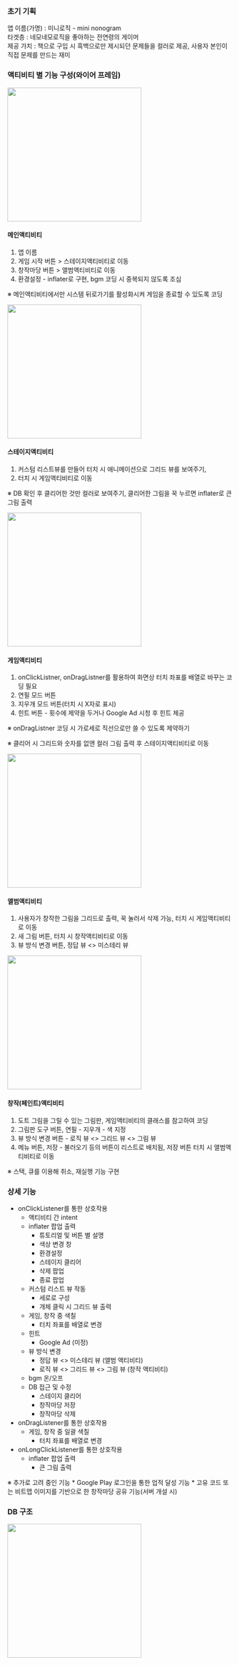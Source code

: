 

### 초기 기획

  앱 이름(가명) : 미니로직 - mini nonogram   
  타겟층 : 네모네모로직을 좋아하는 전연령의 게이머   
  제공 가치 : 책으로 구입 시 흑백으로만 제시되던 문제들을 컬러로 제공, 사용자 본인이 직접 문제를 만드는 재미



### 액티비티 별 기능 구성(와이어 프레임)


<img src="./images/nonogram1.png" width="300">


#### 메인액티비티
1. 앱 이름
2. 게임 시작 버튼 > 스테이지액티비티로 이동
3. 창작마당 버튼 > 앨범액티비티로 이동
4. 환경설정 - inflater로 구현, bgm 코딩 시 중복되지 않도록 조심

※ 메인액티비티에서만 시스템 뒤로가기를 활성화시켜 게임을 종료할 수 있도록 코딩

<img src="./images/nonogram2.png" width="300">

#### 스테이지액티비티
1. 커스텀 리스트뷰를 만들어 터치 시 애니메이션으로 그리드 뷰를 보여주기, 
2. 터치 시 게임액티비티로 이동

※ DB 확인 후 클리어한 것만 컬러로 보여주기, 클리어한 그림을 꾹 누르면 inflater로 큰 그림 출력

<img src="./images/nonogram3.png" width="300">

#### 게임액티비티
1. onClickListner, onDragListner를 활용하여 화면상 터치 좌표를 배열로 바꾸는 코딩 필요
2. 연필 모드 버튼
3. 지우개 모드 버튼(터치 시 X자로 표시)
4. 힌트 버튼 - 횟수에 제약을 두거나 Google Ad 시청 후 힌트 제공

※ onDragListner 코딩 시 가로세로 직선으로만 쓸 수 있도록 제약하기

※ 클리어 시 그리드와 숫자를 없앤 컬러 그림 출력 후 스테이지액티비티로 이동

<img src="./images/nonogram4.png" width="300">

#### 앨범액티비티
1. 사용자가 창작한 그림을 그리드로 출력, 꾹 눌러서 삭제 가능, 터치 시 게임액티비티로 이동
2. 새 그림 버튼, 터치 시 창작액티비티로 이동
3. 뷰 방식 변경 버튼, 정답 뷰 <> 미스테리 뷰

<img src="./images/nonogram5.png" width="300">

#### 창작(페인트)액티비티
1. 도트 그림을 그릴 수 있는 그림판, 게임액티비티의 클래스를 참고하여 코딩
2. 그림판 도구 버튼, 연필 - 지우개 - 색 지정
3. 뷰 방식 변경 버튼 - 로직 뷰 <> 그리드 뷰 <> 그림 뷰
4. 메뉴 버튼, 저장 - 불러오기 등의 버튼이 리스트로 배치됨, 저장 버튼 터치 시 앨범액티비티로 이동

※ 스택, 큐를 이용해 취소, 재실행 기능 구현

### 상세 기능 

   + onClickListener를 통한 상호작용
      * 액티비티 간 intent
      * inflater 팝업 출력
         - 튜토리얼 및 버튼 별 설명
         - 색상 변경 창
         - 환경설정
         - 스테이지 클리어
         - 삭제 팝업
         - 종료 팝업
      * 커스텀 리스트 뷰 작동
         - 세로로 구성
         - 개체 클릭 시 그리드 뷰 출력
      * 게임, 창작 중 색칠
         - 터치 좌표를 배열로 변경
      * 힌트
         - Google Ad (미정)
      * 뷰 방식 변경
         - 정답 뷰 <> 미스테리 뷰 (앨범 액티비티)
         - 로직 뷰 <> 그리드 뷰 <> 그림 뷰 (창작 액티비티)
      * bgm 온/오프
      * DB 접근 및 수정
         - 스테이지 클리어
         - 창작마당 저장
         - 창작마당 삭제
   + onDragListener를 통한 상호작용
      * 게임, 창작 중 일괄 색칠
         - 터치 좌표를 배열로 변경
   + onLongClickListener를 통한 상호작용
      * inflater 팝업 출력
         - 큰 그림 출력   
            
   ※ 추가로 고려 중인 기능
      * Google Play 로그인을 통한 업적 달성 기능
      * 고유 코드 또는 비트맵 이미지를 기반으로 한 창작마당 공유 기능(서버 개설 시)
      

### DB 구조
   <img src="./images/nonogram_DB.png" width="300">
